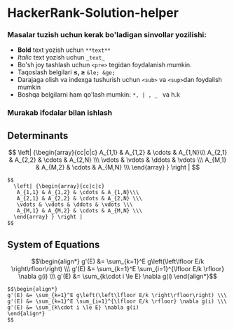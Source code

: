 # HackerRank-Solution-helper
### Masalar tuzish uchun kerak bo'ladigan sinvollar yozilishi:
+ <b>Bold</b> text yozish uchun  `**text**`
+ <i>Italic</i> text yozish uchun `_text_` 
+ Bo'sh joy tashlash uchun `<pre>` tegidan foydalanish mumkin.
+ Taqoslash belgilari <b>≤, ≥</b> `&le; &ge;`
+ Darajaga olish va indexga tushurish uchun `<sub>` va `<sup>`dan foydalish mumkin
+ Boshqa belgilarni ham qo'lash mumkin: <code>*, | , _ </code> va h.k
### Murakab ifodalar bilan ishlash
## Determinants  
$$
  \left| {\begin{array}{cc|c|c}
   A_{1,1} & A_{1,2} & \cdots & A_{1,N}\\\
   A_{2,1} & A_{2,2} & \cdots & A_{2,N} \\\
   \vdots & \vdots & \ddots & \vdots \\\
   A_{M,1} & A_{M,2} & \cdots & A_{M,N} \\\
  \end{array} } \right |
$$
``` 
$$
  \left| {\begin{array}{cc|c|c}
   A_{1,1} & A_{1,2} & \cdots & A_{1,N}\\\
   A_{2,1} & A_{2,2} & \cdots & A_{2,N} \\\
   \vdots & \vdots & \ddots & \vdots \\\
   A_{M,1} & A_{M,2} & \cdots & A_{M,N} \\\
  \end{array} } \right |
$$
```

## System of Equations 
$$\begin{align*}
g'(E) &= \sum_{k=1}^E g\left(\left\lfloor E/k \right\rfloor\right) \\\
g'(E) &= \sum_{k=1}^E \sum_{i=1}^{\lfloor E/k \rfloor} \nabla g(i) \\\
g'(E) &= \sum_{k\cdot i \le E} \nabla g(i)
\end{align*}$$ 

```
$$\begin{align*}
g'(E) &= \sum_{k=1}^E g\left(\left\lfloor E/k \right\rfloor\right) \\\
g'(E) &= \sum_{k=1}^E \sum_{i=1}^{\lfloor E/k \rfloor} \nabla g(i) \\\
g'(E) &= \sum_{k\cdot i \le E} \nabla g(i)
\end{align*}
$$ 
```
